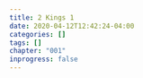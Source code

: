 ```yaml
---
title: 2 Kings 1
date: 2020-04-12T12:42:24-04:00
categories: []
tags: []
chapter: "001"
inprogress: false
---
```


